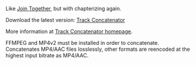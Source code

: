 Like [Join Together](http://dougscripts.com/itunes/itinfo/jointogether.php), but with chapterizing again.

Download the latest version: [Track Concatenator](https://github.com/davidschlachter/itunes-concatenator/blob/master/bin/Track-Concatenator_2015-07-25.zip?raw=true)

More information at [Track Concatenator homepage](https://www.davidschlachter.com/misc/trackconcat).

FFMPEG and MP4v2 must be installed in order to concatenate. Concatenates MP4/AAC files losslessly, other formats are reencoded at the highest input bitrate as MP4/AAC.
